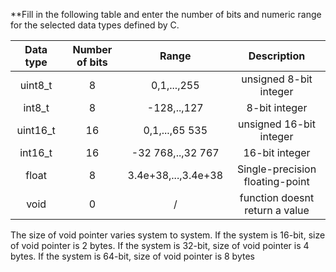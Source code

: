 **Fill in the following table and enter the number of bits and numeric range for the selected data types defined by C.


| **Data type** | **Number of bits** |**Range** | **Description** |
| :-: | :-: | :-: | :-: |
| uint8_t | 8 | 0,1,...,255 | unsigned 8-bit integer |
| int8_t | 8 | -128,..,127| 8-bit integer |
| uint16_t | 16 | 0,1,...,65 535| unsigned 16-bit integer |
| int16_t | 16 | -32 768,..,32 767 | 16-bit integer |
| float | 8 | 3.4e+38,...,3.4e+38 | Single-precision floating-point |
| void | 0 | / | function doesnt return a value |

The size of void pointer varies system to system. If the system is 16-bit, size of void pointer is 2 bytes. If the system is 32-bit, size of void pointer is 4 bytes. If the system is 64-bit, size of void pointer is 8 bytes
